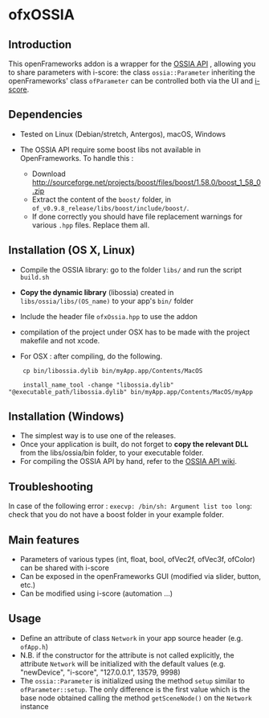 # ofxOSSIA

## Introduction

This openFrameworks addon is a wrapper for the [OSSIA API](https://github.com/OSSIA/API) , 
allowing you to share parameters with i-score: the class `ossia::Parameter` 
inheriting the openFrameworks' class `ofParameter` can be controlled both via the UI and [i-score](http://www.i-score.org).

## Dependencies 

* Tested on Linux (Debian/stretch, Antergos), macOS, Windows

* The OSSIA API require some boost libs not available in OpenFrameworks. To handle this :
    * Download http://sourceforge.net/projects/boost/files/boost/1.58.0/boost_1_58_0.zip
    * Extract the content of the `boost/` folder, in `of_v0.9.8_release/libs/boost/include/boost/`.
    * If done correctly you should have file replacement warnings for various `.hpp` files. Replace them all.
    
## Installation (OS X, Linux) 

* Compile the OSSIA library: go to the folder `libs/` and run the script `build.sh`
* **Copy the dynamic library** (libossia) created in `libs/ossia/libs/(OS_name)` to your app's `bin/` folder
* Include the header file `ofxOssia.hpp` to use the addon

* compilation of the project under OSX has to be made with the project makefile and not xcode.
* For OSX : after compiling, do the following.
```
    cp bin/libossia.dylib bin/myApp.app/Contents/MacOS
    
    install_name_tool -change "libossia.dylib" "@executable_path/libossia.dylib" bin/myApp.app/Contents/MacOS/myApp
```

## Installation (Windows)

* The simplest way is to use one of the releases.
* Once your application is built, do not forget to **copy the relevant DLL** from the libs/ossia/bin folder, to your executable folder.
* For compiling the OSSIA API by hand, refer to the [OSSIA API wiki](https://github.com/OSSIA/API/wiki).
## Troubleshooting

In case of the following error : `execvp: /bin/sh: Argument list too long`: check that you do not have a boost folder in your example folder.

## Main features

* Parameters of various types (int, float, bool, ofVec2f, ofVec3f, ofColor) can be shared with i-score
* Can be exposed in the openFrameworks GUI (modified via slider, button, etc.)
* Can be modified using i-score (automation ...)

## Usage

* Define an attribute of class `Network` in your app source header (e.g. `ofApp.h`)
* N.B. if the constructor for the attribute is not called explicitly, the attribute `Network` will be initialized with the default values (e.g. "newDevice", "i-score", "127.0.0.1", 13579, 9998)
* The `ossia::Parameter` is initialized using the method `setup` similar to `ofParameter::setup`. The only difference is the first value which is the base node obtained calling the method `getSceneNode()` on the `Network` instance
